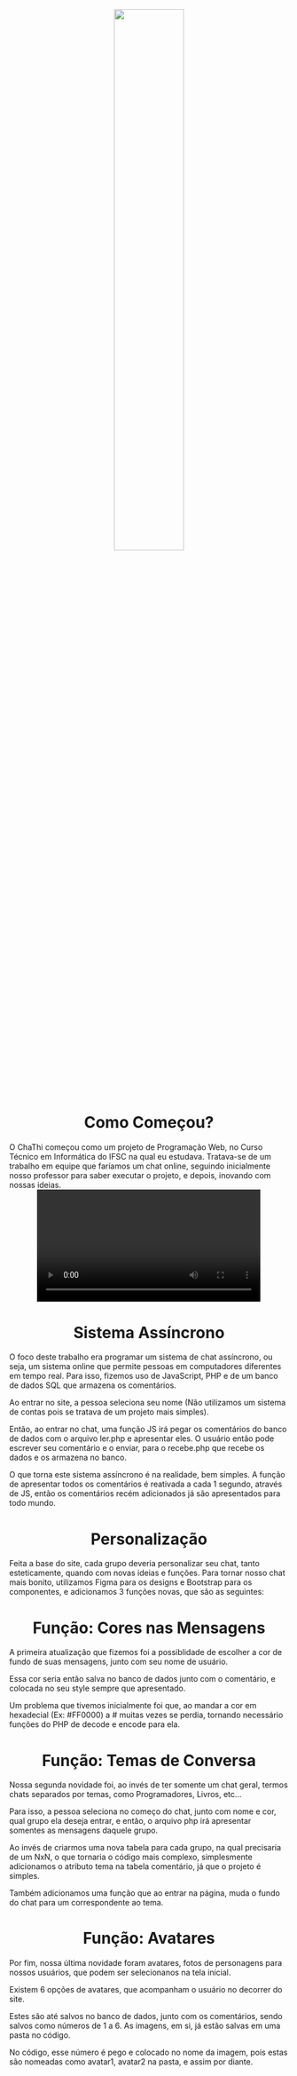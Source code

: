 <div align="center">
<img style="width: 50%;" src="https://github.com/Thiago0808/ChaThi/assets/141963700/f84a5060-26e0-4e1d-b9c4-27e630621320" />
</div>

<h1 align="center">Como Começou?</h1>
O ChaThi começou como um projeto de Programação Web, no Curso Técnico em Informática do IFSC na qual eu estudava. Tratava-se de um trabalho em equipe que faríamos um chat online, seguindo inicialmente nosso professor para saber executar o projeto, e depois, inovando com nossas ideias.


<div align="center">
<video style="width: 80%;" src="https://github.com/Thiago0808/ChaThi/assets/141963700/87bef454-b0af-4594-9a1d-aabbcf75c9ef" />
</div>

<h1 align="center">Sistema Assíncrono</h1>
O foco deste trabalho era programar um sistema de chat assíncrono, ou seja, um sistema online que permite pessoas em computadores diferentes em tempo real. Para isso, fizemos uso de JavaScript, PHP e de um banco de dados SQL que armazena os comentários. 

Ao entrar no site, a pessoa seleciona seu nome (Não utilizamos um sistema de contas pois se tratava de um projeto mais simples).

Então, ao entrar no chat, uma função JS irá pegar os comentários do banco de dados com o arquivo ler.php e apresentar eles. O usuário então pode escrever seu comentário e o enviar, para o recebe.php que recebe os dados e os armazena no banco.

O que torna este sistema assíncrono é na realidade, bem simples. A função de apresentar todos os comentários é reativada a cada 1 segundo, através de JS, então os comentários recém adicionados já são apresentados para todo mundo.

<h1 align="center">Personalização</h1>
Feita a base do site, cada grupo deveria personalizar seu chat, tanto esteticamente, quando com novas ideias e funções. Para tornar nosso chat mais bonito, utilizamos Figma para os designs e Bootstrap para os componentes, e adicionamos 3 funções novas, que são as seguintes:

<h1 align="center">Função: Cores nas Mensagens</h1>
A primeira atualização que fizemos foi a possiblidade de escolher a cor de fundo de suas mensagens, junto com seu nome de usuário.

Essa cor seria então salva no banco de dados junto com o comentário, e colocada no seu style sempre que apresentado.

Um problema que tivemos inicialmente foi que, ao mandar a cor em hexadecial (Ex: #FF0000) a # muitas vezes se perdia, tornando necessário funções do PHP de decode e encode para ela.

<h1 align="center">Função: Temas de Conversa</h1>
Nossa segunda novidade foi, ao invés de ter somente um chat geral, termos chats separados por temas, como Programadores, Livros, etc...

Para isso, a pessoa seleciona no começo do chat, junto com nome e cor, qual grupo ela deseja entrar, e então, o arquivo php irá apresentar somentes as mensagens daquele grupo.

Ao invés de criarmos uma nova tabela para cada grupo, na qual precisaria de um NxN, o que tornaria o código mais complexo, simplesmente adicionamos o atributo tema na tabela comentário, já que o projeto é simples.

Também adicionamos uma função que ao entrar na página, muda o fundo do chat para um correspondente ao tema.


<h1 align="center">Função: Avatares</h1>
Por fim, nossa última novidade foram avatares, fotos de personagens para nossos usuários, que podem ser selecionanos na tela inicial.

Existem 6 opções de avatares, que acompanham o usuário no decorrer do site.

Estes são até salvos no banco de dados, junto com os comentários, sendo salvos como números de 1 a 6. As imagens, em si, já estão salvas em uma pasta no código.

No código, esse número é pego e colocado no nome da imagem, pois estas são nomeadas como avatar1, avatar2 na pasta, e assim por diante.
